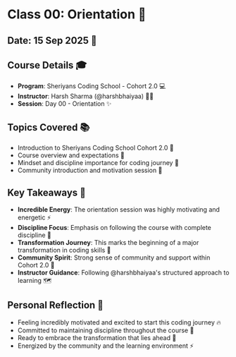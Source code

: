 # Class 00: Orientation 🚀

## Date: 15 Sep 2025 📅

## Course Details 🎓
- **Program**: Sheriyans Coding School - Cohort 2.0 💻
- **Instructor**: Harsh Sharma (@harshbhaiyaa) 👨‍🏫
- **Session**: Day 00 - Orientation ✨

## Topics Covered 📚
- Introduction to Sheriyans Coding School Cohort 2.0 🏫
- Course overview and expectations 📝
- Mindset and discipline importance for coding journey 🧠
- Community introduction and motivation session 🤝

## Key Takeaways 🎯
- **Incredible Energy**: The orientation session was highly motivating and energetic ⚡
- **Discipline Focus**: Emphasis on following the course with complete discipline 💪
- **Transformation Journey**: This marks the beginning of a major transformation in coding skills 🦋
- **Community Spirit**: Strong sense of community and support within Cohort 2.0 👥
- **Instructor Guidance**: Following @harshbhaiyaa's structured approach to learning 🗺️

## Personal Reflection 💭
- Feeling incredibly motivated and excited to start this coding journey 🔥
- Committed to maintaining discipline throughout the course 🎯
- Ready to embrace the transformation that lies ahead 🌟
- Energized by the community and the learning environment ⚡
